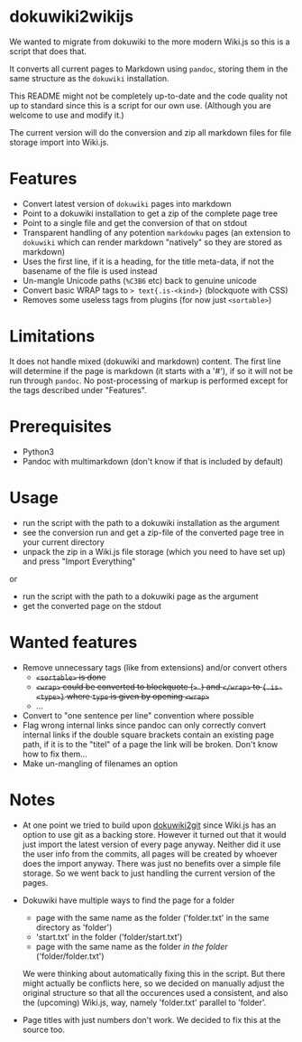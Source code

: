# dokuwiki2wikijs

We wanted to migrate from dokuwiki to the more modern Wiki.js so this is a script that does that.

It converts all current pages to Markdown using `pandoc`, storing them in the same structure as the `dokuwiki` installation.

This README might not be completely up-to-date and the code quality not up to standard since this is a script for our own use. (Although you are welcome to use and modify it.)

The current version will do the conversion and zip all markdown files for file storage import into Wiki.js.

# Features

- Convert latest version of `dokuwiki` pages into markdown
- Point to a dokuwiki installation to get a zip of the complete page tree
- Point to a single file and get the conversion of that on stdout
- Transparent handling of any potention `markdowku` pages (an extension to `dokuwiki` which can render markdown "natively" so they are stored as markdown)
- Uses the first line, if it is a heading, for the title meta-data, if not the basename of the file is used instead
- Un-mangle Unicode paths (`%C3B6` etc) back to genuine unicode
- Convert basic WRAP tags to `> text{.is-<kind>}` (blockquote with CSS)
- Removes some useless tags from plugins (for now just `<sortable>`)

# Limitations

It does not handle mixed (dokuwiki and markdown) content.
The first line will determine if the page is markdown (it starts with a '#'), if so it will not be run through `pandoc`.
No post-processing of markup is performed except for the tags described under "Features".

# Prerequisites

- Python3
- Pandoc with multimarkdown (don't know if that is included by default)

# Usage

- run the script with the path to a dokuwiki installation as the argument
- see the conversion run and get a zip-file of the converted page tree in your current directory
- unpack the zip in a Wiki.js file storage (which you need to have set up) and press "Import Everything"

or

- run the script with the path to a dokuwiki page as the argument
- get the converted page on the stdout

# Wanted features

- Remove unnecessary tags (like from extensions) and/or convert others
    - ~~`<sortable>` is done~~
    - ~~`<wrap>` could be converted to blockquote (`> `) and `</wrap>` to `{.is-<type>}` where `type` is given by opening `<wrap>`~~
    - ...
- Convert to "one sentence per line" convention where possible
- Flag wrong internal links since pandoc can only correctly convert internal links if the double square brackets contain an existing page path, if it is to the "titel" of a page the link will be broken.
Don't know how to fix them...
- Make un-mangling of filenames an option

# Notes

- At one point we tried to build upon [dokuwiki2git](https://github.com/hoxu/dokuwiki2git) since Wiki.js has an option to use git as a backing store. However it turned out that it would just import the latest version of every page anyway. Neither did it use the user info from the commits, all pages will be created by whoever does the import anyway. There was just no benefits over a simple file storage. So we went back to just handling the current version of the pages.

- Dokuwiki have multiple ways to find the page for a folder

    - page with the same name as the folder ('folder.txt' in the same directory as 'folder')
    - 'start.txt' in the folder ('folder/start.txt')
    - page with the same name as the folder _in the folder_ ('folder/folder.txt')

    We were thinking about automatically fixing this in the script. But there might actually be conflicts here, so we decided on manually adjust the original structure so that all the occurences used a consistent, and also the (upcoming) Wiki.js, way, namely 'folder.txt' parallel to 'folder'.

- Page titles with just numbers don't work. We decided to fix this at the source too.
